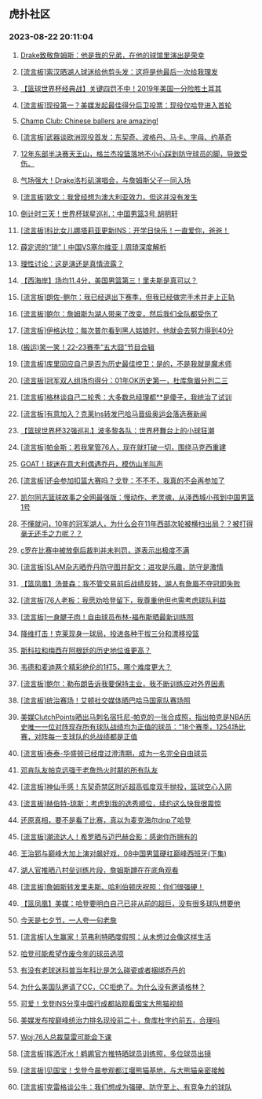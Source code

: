 ## 虎扑社区 
### 2023-08-22 20:11:04

1. [Drake致敬詹姆斯：他是我的兄弟，在他的球馆里演出是荣幸](https://bbs.hupu.com/61785480.html)

2. [[流言板]索汉晒湖人球迷给他剪头发：这将是他最后一次给我理发](https://bbs.hupu.com/61783711.html)

3. [【篮球世界杯经典战】关键四罚不中！2019年美国一分险胜土耳其](https://bbs.hupu.com/61785772.html)

4. [[流言板]现役第一？美媒发起最佳得分后卫投票：现役仅哈登进入首轮](https://bbs.hupu.com/61785435.html)

5. [Champ Club: Chinese ballers are amazing!](https://bbs.hupu.com/61781964.html)

6. [[流言板]武器谈欧洲现役首发：东契奇、波格丹、马卡、字母、约基奇](https://bbs.hupu.com/61785731.html)

7. [12年东部半决赛天王山，格兰杰投篮落地不小心踩到防守球员的脚，导致受伤。](https://bbs.hupu.com/61782744.html)

8. [气场强大！Drake洛杉矶演唱会，与詹姆斯父子一同入场](https://bbs.hupu.com/61783417.html)

9. [[流言板]欧文：我曾经想为澳大利亚效力，但这并没有发生](https://bbs.hupu.com/61781657.html)

10. [倒计时三天！世界杯球星巡礼：中国男篮3号 胡明轩](https://bbs.hupu.com/61781713.html)

11. [[流言板]科比女儿娜塔莉亚更新INS：开学日快乐！一直爱你，爸爸！](https://bbs.hupu.com/61784900.html)

12. [薛定谔的“琦”丨中国VS塞尔维亚丨周琦深度解析](https://bbs.hupu.com/61780629.html)

13. [理性讨论：这是演还是真情流露？](https://bbs.hupu.com/61785737.html)

14. [【西海岸】场均11.4分，美国男篮第三！里夫斯是真可以？](https://bbs.hupu.com/61784338.html)

15. [[流言板]朗佐-鲍尔：我已经退出下赛季，但我已经做完手术并走上正轨](https://bbs.hupu.com/61779248.html)

16. [[流言板]鲍尔：詹姆斯为湖人带来了改变，然后我们全队都受伤了](https://bbs.hupu.com/61780471.html)

17. [[流言板]伊格达拉：每次普尔看到黑人姑娘时，他就会去努力得到40分](https://bbs.hupu.com/61780379.html)

18. [(搬运)笑一笑！22-23赛季“五大囧”节目合辑](https://bbs.hupu.com/61781729.html)

19. [[流言板]库里回应自己是否为历史最佳控卫：是的，不是我就是魔术师](https://bbs.hupu.com/61779514.html)

20. [[流言板]冠军双人组场均得分：01年OK历史第一，杜库詹眉分列二三](https://bbs.hupu.com/61780999.html)

21. [[流言板]格林谈自己二轮秀：大多数总经理都**是傻子，我统治了试训](https://bbs.hupu.com/61783281.html)

22. [[流言板]有意加入？克莱Ins转发巴哈马晋级奥运会落选赛新闻](https://bbs.hupu.com/61780740.html)

23. [【篮球世界杯32强巡礼】波多黎各队：世界杯舞台上的小球狂潮](https://bbs.hupu.com/61785732.html)

24. [[流言板]帕金斯：若我掌管76人，现在就打破一切，围绕马克西重建](https://bbs.hupu.com/61783701.html)

25. [GOAT！球迷在意大利偶遇乔丹，模仿山羊叫声](https://bbs.hupu.com/61779462.html)

26. [[流言板]还会参加扣篮大赛吗？戈登：不不不，我真的不会再参加了](https://bbs.hupu.com/61782795.html)

27. [凯尔同志篮球故事之全网最强版：慢动作、老灵魂，从泽西城小孩到中国男篮1号](https://bbs.hupu.com/61779561.html)

28. [不懂就问，10年的冠军湖人，为什么会在11年西部次轮被横扫出局？？被打得毫无还手之力呢？？](https://bbs.hupu.com/61785763.html)

29. [c罗在比赛中被放倒后裁判并未判罚，遂表示出极度不满](https://bbs.hupu.com/61781823.html)

30. [[流言板]SLAM杂志晒乔丹防守图并配文：进攻是乐趣，防守是激情](https://bbs.hupu.com/61783863.html)

31. [【篮凤凰】汤普森：我不管交易前后战绩反转，湖人有詹眉不夺冠即失败](https://bbs.hupu.com/61786264.html)

32. [[流言板]76人老板：我愿劝哈登留下，我尊重他但也需考虑球队利益](https://bbs.hupu.com/61780371.html)

33. [[流言板]一身腱子肉！自由球员布林-福布斯晒最新训练照](https://bbs.hupu.com/61786222.html)

34. [降维打击！克莱现身一球局，投进各种干拔三分和漂移投篮](https://bbs.hupu.com/61780480.html)

35. [斯科拉和梅西在阿根廷的历史地位谁更高？](https://bbs.hupu.com/61785970.html)

36. [韦德和麦迪两个精彩绝伦的1打5，哪个难度更大？ ​](https://bbs.hupu.com/61786512.html)

37. [[流言板]鲍尔：勒布朗告诉我要保持主业，我不断训练应对外界因素](https://bbs.hupu.com/61779833.html)

38. [[流言板]统治赛场！艾顿社交媒体晒巴哈马国家队赛场照](https://bbs.hupu.com/61786319.html)

39. [美媒ClutchPoints晒出马刺名宿托尼-帕克的一张合成照，指出帕克是NBA历史唯一一位对阵现存所有球队战绩均为正值的球员：“18个赛季，1254场比赛，对阵每一支球队的总战绩都是正值](https://bbs.hupu.com/61785524.html)

40. [[流言板]泰泰-华盛顿已经度过澄清期，成为一名完全自由球员](https://bbs.hupu.com/61781296.html)

41. [邓肯队友帕克远强于老詹热火时期的所有队友](https://bbs.hupu.com/61785720.html)

42. [[流言板]神仙手感！东契奇禁区附近超高弧度双手抛投，篮球空心入网](https://bbs.hupu.com/61780494.html)

43. [[流言板]赫伯特-琼斯：考虑到我的选秀顺位，续约这么快我很震惊](https://bbs.hupu.com/61786924.html)

44. [还原真相，要不是看了比赛，真以为麦克海尔dnp了哈登](https://bbs.hupu.com/61782660.html)

45. [[流言板]潮流达人！希罗晒与迈巴赫合影：感谢你所拥有的](https://bbs.hupu.com/61786685.html)

46. [王治郅与巅峰大加上演对飙好戏，08中国男篮硬扛巅峰西班牙(下集)](https://bbs.hupu.com/61786523.html)

47. [湖人官推晒八村垒训练片段，詹姆斯蹲在在底角观看](https://bbs.hupu.com/61779077.html)

48. [[流言板]詹姆斯转发里夫斯、哈利伯顿庆祝照：你们很强硬！](https://bbs.hupu.com/61779524.html)

49. [【篮凤凰】美媒：哈登要明白自己已非从前的超巨，没有很多球队想要他](https://bbs.hupu.com/61784715.html)

50. [今天是七夕节，一人夸一句老詹](https://bbs.hupu.com/61787097.html)

51. [[流言板]人生赢家！范弗利特晒度假照：从未想过会像这样生活](https://bbs.hupu.com/61786462.html)

52. [哈登可能希望作废今年的球员选项](https://bbs.hupu.com/61785585.html)

53. [有没有老球迷科普当年科比是怎么碰瓷或者捆绑乔丹的](https://bbs.hupu.com/61786181.html)

54. [为什么美国队邀请了CC，CC拒绝了。为什么没有邀请格林？](https://bbs.hupu.com/61786941.html)

55. [可爱！戈登INS分享中国行成都站观看国宝大熊猫视频](https://bbs.hupu.com/61786491.html)

56. [美媒发布按巅峰统治力排名现役前二十，詹库杜字约前五，合理吗](https://bbs.hupu.com/61787011.html)

57. [Woj:76人总裁莫雷可能会下课](https://bbs.hupu.com/61786803.html)

58. [[流言板]挥洒汗水！鹈鹕官方推特晒球员训练照，多位球员出镜](https://bbs.hupu.com/61787078.html)

59. [[流言板]见国宝！戈登今晨参观都江堰熊猫基地，与大熊猫亲密接触](https://bbs.hupu.com/61784242.html)

60. [[流言板]克雷格谈公牛：我们想成为强硬、防守至上、有竞争力的球队](https://bbs.hupu.com/61787049.html)

